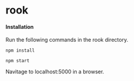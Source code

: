 # rook

#### Installation
Run the following commands in the rook directory.
```
npm install
````
```
npm start
````

Navitage to localhost:5000 in a browser.

